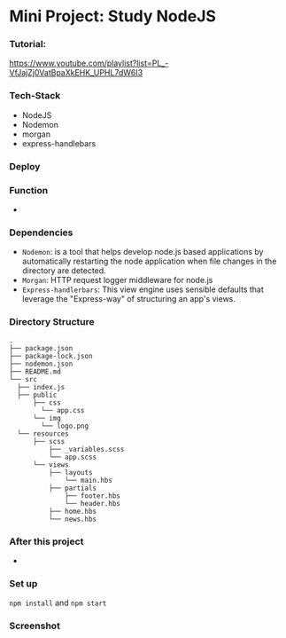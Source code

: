 # Mini Project: Study NodeJS

### Tutorial:

https://www.youtube.com/playlist?list=PL_-VfJajZj0VatBpaXkEHK_UPHL7dW6I3

### Tech-Stack

- NodeJS
- Nodemon
- morgan
- express-handlebars

### Deploy

### Function

-

### Dependencies

- `Nodemon`: is a tool that helps develop node.js based applications by automatically restarting the node application when file changes in the directory are detected.
- `Morgan`: HTTP request logger middleware for node.js
- `Express-handlerbars`: This view engine uses sensible defaults that leverage the "Express-way" of structuring an app's views.

### Directory Structure

```
.
├── package.json
├── package-lock.json
├── nodemon.json
├── README.md
└── src
  ├── index.js
  ├── public
      ├── css
        └── app.css
      └── img
        └── logo.png
  └── resources
      ├── scss
          ├── _variables.scss
          └── app.scss
      └── views
          ├── layouts
              └── main.hbs
          ├── partials
              ├── footer.hbs
              └── header.hbs
          ├── home.hbs
          └── news.hbs

```

### After this project

-

### Set up

`npm install` and `npm start`

### Screenshot

